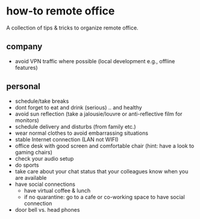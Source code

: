 # how-to remote office
A collection of tips &amp; tricks to organize remote office.

## company
* avoid VPN traffic where possible (local development e.g., offline features)

## personal
* schedule/take breaks
* dont forget to eat and drink (serious) .. and healthy
* avoid sun reflection (take a jalousie/louvre or anti-reflective film for monitors)
* schedule delivery and disturbs (from family etc.)
* wear normal clothes to avoid embarrassing situations
* stable Internet connection (LAN not WIFI)
* office desk with good screen and comfortable chair (hint: have a look to gaming chairs)
* check your audio setup
* do sports
* take care about your chat status that your colleagues know when you are available
* have social connections
  * have virtual coffee & lunch
  * if no quarantine: go to a cafe or co-working space to have social connection
* door bell vs. head phones
